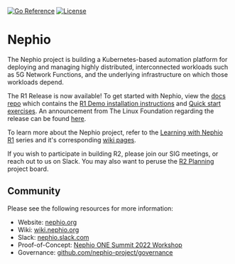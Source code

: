 [![Go Reference](https://pkg.go.dev/badge/github.com/nephio-project/nephio.svg)](https://pkg.go.dev/github.com/nephio-project/nephio)
[![License](https://img.shields.io/github/license/nephio-project/nephio?color=blue)](https://github.com/nephio-project/nephio/blob/main/LICENSE)

# Nephio

The Nephio project is building a Kubernetes-based automation platform for
deploying and managing highly distributed, interconnected workloads such as 5G
Network Functions, and the underlying infrastructure on which those workloads
depend.

The R1 Release is now available! To get started with Nephio, view the [docs repo](https://github.com/nephio-project/docs) 
which contains the [R1 Demo installation instructions](https://github.com/nephio-project/docs/blob/main/install-guide/README.md) 
and [Quick start exercises](https://github.com/nephio-project/docs/blob/main/user-guide/exercises.md). 
An announcement from The Linux Foundation regarding the release can be found 
[here](https://www.linuxfoundation.org/press/nephio-community-gains-momentum-with-release-1-to-simplify-cloud-native-network-automation).

To learn more about the Nephio project, refer to the [Learning with Nephio R1](https://www.youtube.com/playlist?list=PLiW9_IXAWtkt8lbFe1jF_bzEI4gd-Jlq4)
series and it's corresponding  [wiki pages](https://wiki.nephio.org/display/HOME/Learning+with+Nephio+R1).

If you wish to participate in building R2, please join our SIG meetings, or reach out to
us on Slack. You may also want to peruse the [R2 Planning](https://github.com/orgs/nephio-project/projects/11)
project board.

## Community

Please see the following resources for more information:
  * Website: [nephio.org](https://nephio.org)
  * Wiki: [wiki.nephio.org](https://wiki.nephio.org)
  * Slack: [nephio.slack.com](https://nephio.slack.com)
  * Proof-of-Concept:
    [Nephio ONE Summit 2022 Workshop](https://github.com/nephio-project/one-summit-22-workshop)
  * Governance:
    [github.com/nephio-project/governance](https://github.com/nephio-project/governance)

